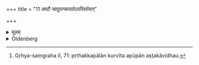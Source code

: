 +++
title = "11 अष्टौ चापूपान्कपालेऽपरिवर्तयन्"

+++

<details><summary>मूलम्</summary>

अष्टौ चापूपान्कपालेऽपरिवर्तयन् ११
</details>

<details><summary>Oldenberg</summary>

11. [^4]  And (besides he prepares) eight cakes, without turning them over in the dish (in which he bakes them);


[^4]:  Gṛhya-saṃgraha II, 71: pṛthakkapālān kurvīta apūpān aṣṭakāvidhau.
</details>

